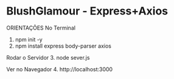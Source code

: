 # BlushGlamour - Express+Axios

ORIENTAÇÕES
No Terminal 
1. npm init -y
2. npm install express body-parser axios

Rodar o Servidor
3. node sever.js

Ver no Navegador
4. http://localhost:3000
